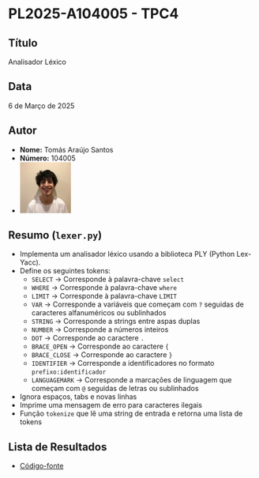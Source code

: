 # PL2025-A104005 - TPC4

## Título
Analisador Léxico

## Data
6 de Março de 2025

## Autor  
- **Nome:** Tomás Araújo Santos 
- **Número:** 104005
- ![Foto do Autor](../extra/foto.jpeg)

## Resumo (`lexer.py`)

- Implementa um analisador léxico usando a biblioteca PLY (Python Lex-Yacc).
- Define os seguintes tokens:
  - `SELECT` → Corresponde à palavra-chave `select`
  - `WHERE` → Corresponde à palavra-chave `where`
  - `LIMIT` → Corresponde à palavra-chave `LIMIT`
  - `VAR` → Corresponde a variáveis que começam com `?` seguidas de caracteres alfanuméricos ou sublinhados
  - `STRING` → Corresponde a strings entre aspas duplas
  - `NUMBER` → Corresponde a números inteiros
  - `DOT` → Corresponde ao caractere `.`
  - `BRACE_OPEN` → Corresponde ao caractere `{`
  - `BRACE_CLOSE` → Corresponde ao caractere `}`
  - `IDENTIFIER` → Corresponde a identificadores no formato `prefixo:identificador`
  - `LANGUAGEMARK` → Corresponde a marcações de linguagem que começam com `@` seguidas de letras ou sublinhados
- Ignora espaços, tabs e novas linhas
- Imprime uma mensagem de erro para caracteres ilegais
- Função `tokenize` que lê uma string de entrada e retorna uma lista de tokens

## Lista de Resultados
- [Código-fonte](lexer.py)
